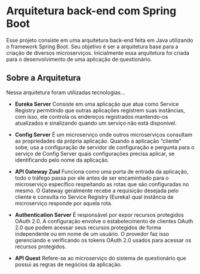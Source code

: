 # Arquitetura back-end com Spring Boot
Esse projeto consiste em uma arquitetura back-end feita em Java utilizando o framework Spring Boot. Seu objetivo é ser a arquitetura base para a criação de diversos microserviços. Inicialmente essa arquitetura foi criada para o desenvolvimento de uma aplicação de questionário.

## Sobre a Arquitetura
Nessa arquitetura foram utilizadas tecnologias...

* **Eureka Server**
Consiste em uma aplicação que atua como Service Registry permitindo que outras aplicações registrem suas instâncias, com isso, ele controla os endereços registrados mantendo-os atualizados e sinalizando quando um serviço não está disponível.

* **Config Server**
É um microserviço onde outros microserviços consultam as propriedades da própria aplicação. Quando a aplicação “cliente” sobe, usa a configuração de servidor de configuração e pergunta para o serviço de Config Server quais configurações precisa aplicar, se identificando pelo nome da aplicação.

* **API Gateway Zuul**
Funciona como uma porta de entrada da aplicação, todo o tráfego passa por ele antes de ser encaminhado para o microserviço específico respeitando as rotas que são configuradas no mesmo. O Gateway geralmente recebe a requisição desejada pelo cliente e consulta no Service Registry (Eureka) qual instância de microserviço responde por aquela rota.

* **Authentication Server**
É responsável por expor recursos protegidos OAuth 2.0. A configuração envolve o estabelecimento de clientes OAuth 2.0 que podem acessar seus recursos protegidos de forma independente ou em nome de um usuário. O provedor faz isso gerenciando e verificando os tokens OAuth 2.0 usados para acessar os recursos protegidos.

* **API Quest**
Refere-se ao microserviço do sistema de questionário que possui as regras de negócios da aplicação.
